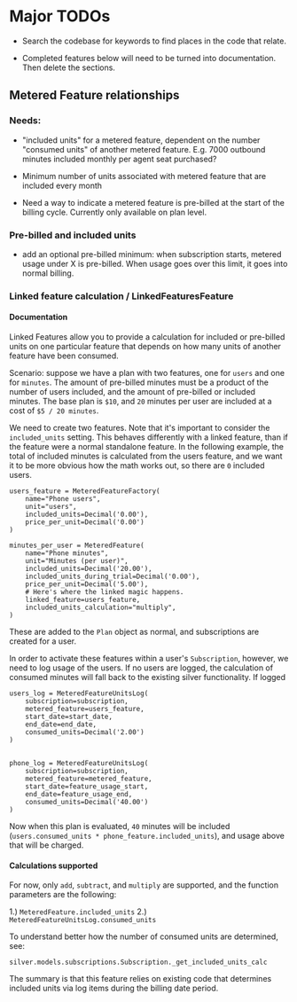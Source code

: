 # Major TODOs

 * Search the codebase for keywords to find places in the code that relate.

 * Completed features below will need to be turned into documentation. Then
   delete the sections.


## Metered Feature relationships

### Needs:

* "included units" for a metered feature, dependent on the number "consumed
  units" of another metered feature. E.g.  7000 outbound minutes included
  monthly per agent seat purchased?

* Minimum number of units associated with metered feature that are included
  every month

* Need a way to indicate a metered feature is pre-billed at the start of the
  billing cycle. Currently only available on plan level.

### Pre-billed and included units

* add an optional pre-billed minimum: when subscription starts, metered usage
  under X is pre-billed. When usage goes over this limit, it goes into normal
  billing.

### Linked feature calculation / LinkedFeaturesFeature

#### Documentation

Linked Features allow you to provide a calculation for included or pre-billed
units on one particular feature that depends on how many units of another
feature have been consumed.

Scenario: suppose we have a plan with two features, one for `users` and one for
`minutes`. The amount of pre-billed minutes must be a product of the number of
users included, and the amount of pre-billed or included minutes. The base plan
is `$10`, and `20` minutes per user are included at a cost of `$5 / 20 minutes`.

We need to create two features. Note that it's important to consider the
`included_units` setting. This behaves differently with a linked feature, than
if the feature were a normal standalone feature. In the following example, the
total of included minutes is calculated from the users feature, and we want
it to be more obvious how the math works out, so there are `0` included
users.

    users_feature = MeteredFeatureFactory(
        name="Phone users",
        unit="users",
        included_units=Decimal('0.00'),
        price_per_unit=Decimal('0.00')
    )

    minutes_per_user = MeteredFeature(
        name="Phone minutes",
        unit="Minutes (per user)",
        included_units=Decimal('20.00'),
        included_units_during_trial=Decimal('0.00'),
        price_per_unit=Decimal('5.00'),
        # Here's where the linked magic happens.
        linked_feature=users_feature,
        included_units_calculation="multiply",
    )

These are added to the `Plan` object as normal, and subscriptions are created
for a user.

In order to activate these features within a user's `Subscription`, however, we
need to log usage of the users. If no users are logged, the calculation of
consumed minutes will fall back to the existing silver functionality. If logged 


    users_log = MeteredFeatureUnitsLog(
        subscription=subscription,
        metered_feature=users_feature,
        start_date=start_date,
        end_date=end_date,
        consumed_units=Decimal('2.00')
    )


    phone_log = MeteredFeatureUnitsLog(
        subscription=subscription,
        metered_feature=metered_feature,
        start_date=feature_usage_start,
        end_date=feature_usage_end,
        consumed_units=Decimal('40.00')
    )

Now when this plan is evaluated, `40` minutes will be included
(`users.consumed_units * phone_feature.included_units`), and usage above that
will be charged.

#### Calculations supported

For now, only `add`, `subtract`, and `multiply` are supported, and the function
parameters are the following:

 1.) `MeteredFeature.included_units`
 2.) `MeteredFeatureUnitsLog.consumed_units`

To understand better how the number of consumed units are determined, see:

    silver.models.subscriptions.Subscription._get_included_units_calc

The summary is that this feature relies on existing code that determines
included units via log items during the billing date period.

